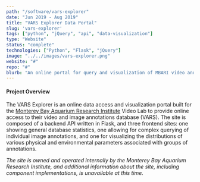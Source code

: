 ```yaml
---
path: "/software/vars-explorer"
date: "Jun 2019 - Aug 2019"
title: "VARS Explorer Data Portal"
slug: 'vars-explorer'
tags: ["python", "jQuery", "api", "data-visualization"]
type: "Website"
status: "complete"
technologies: ["Python", "Flask", "jQuery"]
image: "../../images/vars-explorer.png"
website: "#"
repo: "#"
blurb: "An online portal for query and visualization of MBARI video and image annotation data."
---
```


#### Project Overview
The VARS Explorer is an online data access and visualization portal built for the [Monterey Bay Aquarium Research Institute](http://mbari.org) Video Lab to provide online access to their video and image annotations database (VARS). The site is composed of a backend API written in Flask, and three frontend sites: one showing general database statistics, one allowing for complex querying of individual image annotations, and one for visualizing the distributions of various physical and environmental parameters associated with groups of annotations. 

_The site is owned and operated internally by the Monterey Bay Aquarium Research Institute, and additional information about the site, including component implementations, is unavailable at this time._
